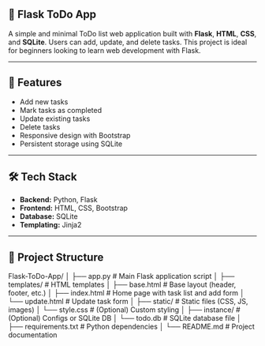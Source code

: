 ## 📝 Flask ToDo App

A simple and minimal ToDo list web application built with **Flask**, **HTML**, **CSS**, and **SQLite**. 
Users can add, update, and delete tasks. This project is ideal for beginners looking to learn web development with Flask.

---

## 🚀 Features

- Add new tasks
- Mark tasks as completed
- Update existing tasks
- Delete tasks
- Responsive design with Bootstrap
- Persistent storage using SQLite

---

## 🛠 Tech Stack

- **Backend:** Python, Flask
- **Frontend:** HTML, CSS, Bootstrap
- **Database:** SQLite
- **Templating:** Jinja2

---

## 📁 Project Structure

Flask-ToDo-App/
│
├── app.py                      # Main Flask application script
│
├── templates/                  # HTML templates
│   ├── base.html               # Base layout (header, footer, etc.)
│   ├── index.html              # Home page with task list and add form
│   └── update.html             # Update task form
│
├── static/                     # Static files (CSS, JS, images)
│   └── style.css               # (Optional) Custom styling
│
├── instance/                   # (Optional) Configs or SQLite DB
│   └── todo.db                 # SQLite database file
│
├── requirements.txt            # Python dependencies
│
└── README.md                   # Project documentation



